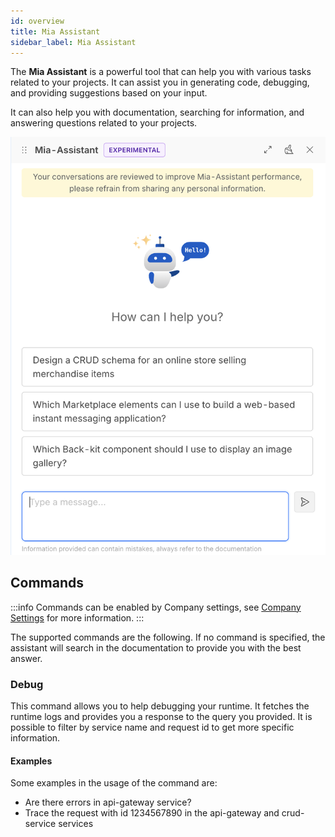 ```yaml
---
id: overview
title: Mia Assistant
sidebar_label: Mia Assistant
---
```


The **Mia Assistant** is a powerful tool that can help you with various tasks related to your projects. It can assist you in generating code, debugging, and providing suggestions based on your input.

It can also help you with documentation, searching for information, and answering questions related to your projects.

![ai-assistant](./img/ai-assistant.png)

## Commands

:::info
Commands can be enabled by Company settings, see [Company Settings](console/company-configuration/settings.md) for more information.
:::

The supported commands are the following. If no command is specified, the assistant will search in the documentation to provide you with the best answer.

### Debug

This command allows you to help debugging your runtime. It fetches the runtime logs and provides you a response to the query you provided.
It is possible to filter by service name and request id to get more specific information.

#### Examples

Some examples in the usage of the command are:

- Are there errors in api-gateway service?
- Trace the request with id 1234567890 in the api-gateway and crud-service services
